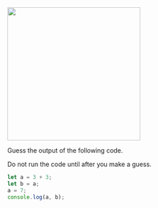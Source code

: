 <img src = 'https://github.com/McLarenCollege/foundations_public/raw/main/images/variable-declaration-introduction.png' width = 300/>

Guess the output of the following code.

Do not run the code until after you make a guess.

```js
let a = 3 + 3;
let b = a;
a = 7;
console.log(a, b); 
```
